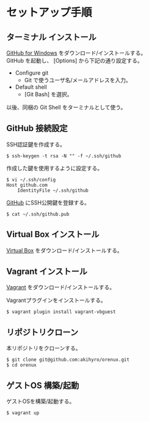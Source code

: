 セットアップ手順
================


ターミナル インストール
-----------------------

[GitHub for Windows](https://windows.github.com) をダウンロード/インストールする。  
GitHub を起動し、 [Options] から下記の通り設定する。  

* Configure git
    * Git で使うユーザ名/メールアドレスを入力。
* Default shell
    * [Git Bash] を選択。

以後、同梱の Git Shell をターミナルとして使う。  


GitHub 接続設定
---------------

SSH認証鍵を作成する。  

```
$ ssh-keygen -t rsa -N "" -f ~/.ssh/github
```

作成した鍵を使用するように設定する。  

```
$ vi ~/.ssh/config
Host github.com
    IdentityFile ~/.ssh/github
```

[GitHub](https://github.com/settings/ssh) にSSH公開鍵を登録する。

```
$ cat ~/.ssh/github.pub
```


Virtual Box インストール
------------------------

[Virtual Box](https://www.virtualbox.org) をダウンロード/インストールする。  


Vagrant インストール
--------------------

[Vagrant](http://www.vagrantup.com) をダウンロード/インストールする。  

Vagrantプラグインをインストールする。  

```
$ vagrant plugin install vagrant-vbguest
```


リポジトリクローン
------------------

本リポジトリをクローンする。  

```
$ git clone git@github.com:akihyro/orenux.git
$ cd orenux
```


ゲストOS 構築/起動
------------------

ゲストOSを構築/起動する。  

```
$ vagrant up
```
